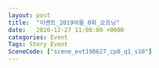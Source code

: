 ```yaml
---
layout: post
title:  "이벤트_2019여름_0화_오프닝"
date:   2020-12-27 11:00:00 +0000
categories: Event
Tags: Story Event
SceneCode: ["scene_evt190627_cp0_q1_s10"]
---
```

